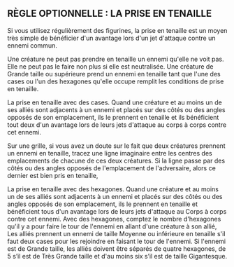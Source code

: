 ## RÈGLE OPTIONNELLE : LA PRISE EN TENAILLE

Si vous utilisez régulièrement des figurines, la prise en
tenaille est un moyen très simple de bénéficier d'un avantage
lors d'un jet d'attaque contre un ennemi commun.

Une créature ne peut pas prendre en tenaille un ennemi
qu'elle ne voit pas. Elle ne peut pas le faire non plus si elle
est neutralisée. Une créature de Grande taille ou supérieure
prend un ennemi en tenaille tant que l'une des cases ou l'un
des hexagones qu'elle occupe remplit les conditions de prise
en tenaille.

La prise en tenaille avec des cases. Quand une créature et
au moins un de ses alliés sont adjacents à un ennemi et placés
sur des côtés ou des angles opposés de son emplacement, ils le
prennent en tenaille et ils bénéficient tout deux d'un avantage
lors de leurs jets d'attaque au corps à corps contre cet ennemi.

Sur une grille, si vous avez un doute sur le fait que deux
créatures prennent un ennemi en tenaille, tracez une ligne
imaginaire entre les centres des emplacements de chacune
de ces deux créatures. Si la ligne passe par des côtés ou des
angles opposés de l'emplacement de l'adversaire, alors ce
dernier est bien pris en tenaille,

La prise en tenaille avec des hexagones. Quand une
créature et au moins un de ses alliés sont adjacents à un
ennemi et placés sur des côtés ou des angles opposés de son
emplacement, ils le prennent en tenaille et bénéficient tous
d'un avantage lors de leurs jets d'attaque au Corps à corps
contre cet ennemi. Avec des hexagones, comptez le nombre
d'hexagones qu'il y a pour faire le tour de l'ennemi en allant
d'une créature à son allié, Les alliés prennent un ennemi de
taille Moyenne ou inférieure en tenaille s'il faut deux cases
pour les rejoindre en faisant le tour de l'ennemi. Si l'ennemi
est de Grande taille, les alliés doivent être séparés de quatre
hexagones, de 5 s’il est de Très Grande taille et d'au moins
six s’il est de taille Gigantesque.
